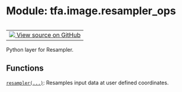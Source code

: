 <div itemscope itemtype="http://developers.google.com/ReferenceObject">
<meta itemprop="name" content="tfa.image.resampler_ops" />
<meta itemprop="path" content="Stable" />
</div>

# Module: tfa.image.resampler_ops


<table class="tfo-notebook-buttons tfo-api" align="left">

<td>
  <a target="_blank" href="https://github.com/tensorflow/addons/tree/r0.7/tensorflow_addons/image/resampler_ops.py">
    <img src="https://www.tensorflow.org/images/GitHub-Mark-32px.png" />
    View source on GitHub
  </a>
</td></table>



Python layer for Resampler.



## Functions

[`resampler(...)`](../../tfa/image/resampler.md): Resamples input data at user defined coordinates.



